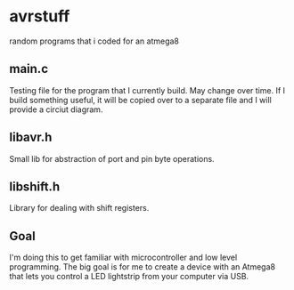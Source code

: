 # avrstuff
random programs that i coded for an atmega8

## main.c
Testing file for the program that I currently build. May change over time.
If I build something useful, it will be copied over to a separate file and I will provide a circiut diagram.

## libavr.h
Small lib for abstraction of port and pin byte operations.

## libshift.h
Library for dealing with shift registers.

## Goal
I'm doing this to get familiar with microcontroller and low level programming.
The big goal is for me to create a device with an Atmega8 that lets you control a LED lightstrip from your computer via USB.

